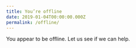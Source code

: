 ```yaml
---
title: You’re offline
date: 2019-01-04T00:00:00.000Z
permalink: /offline/
---
```


You appear to be offline. Let us see if we can help.